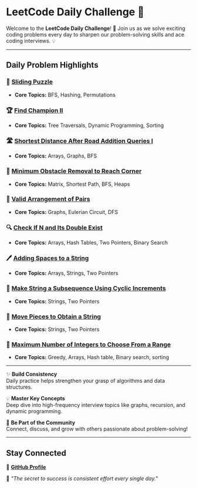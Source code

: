 # **LeetCode Daily Challenge 🚀**

Welcome to the **LeetCode Daily Challenge**! 🎉 Join us as we solve exciting coding problems every day to sharpen our problem-solving skills and ace coding interviews. 💡

---

## **Daily Problem Highlights**

### 🔄 **[Sliding Puzzle](https://leetcode.com/problems/sliding-puzzle/)**
- **Core Topics:** BFS, Hashing, Permutations  

### 🏆 **[Find Champion II](https://leetcode.com/problems/find-champion-ii/)**
- **Core Topics:** Tree Traversals, Dynamic Programming, Sorting  

### 🛣️ **[Shortest Distance After Road Addition Queries I](https://leetcode.com/problems/shortest-distance-after-road-addition-queries-i/)**
- **Core Topics:** Arrays, Graphs, BFS  

### 🧱 **[Minimum Obstacle Removal to Reach Corner](https://leetcode.com/problems/minimum-obstacle-removal-to-reach-corner/description/)**
- **Core Topics:** Matrix, Shortest Path, BFS, Heaps  

### 🔗 **[Valid Arrangement of Pairs](https://leetcode.com/problems/valid-arrangement-of-pairs/description/)**
- **Core Topics:** Graphs, Eulerian Circuit, DFS  

### 🔍 **[Check If N and Its Double Exist](https://leetcode.com/problems/check-if-n-and-its-double-exist/description/)**
- **Core Topics:** Arrays, Hash Tables, Two Pointers, Binary Search  

### 🖊️ **[Adding Spaces to a String](https://leetcode.com/problems/adding-spaces-to-a-string/description/)**
- **Core Topics:** Arrays, Strings, Two Pointers  

### 🔄 **[Make String a Subsequence Using Cyclic Increments](https://leetcode.com/problems/make-string-a-subsequence-using-cyclic-increments/description/)**
- **Core Topics:** Strings, Two Pointers  

### 🧩 **[Move Pieces to Obtain a String](https://leetcode.com/problems/move-pieces-to-obtain-a-string/description/)**
- **Core Topics:** Strings, Two Pointers  

### 🔢 **[Maximum Number of Integers to Choose From a Range](https://leetcode.com/problems/maximum-number-of-integers-to-choose-from-a-range/)**
- **Core Topics:** Greedy, Arrays, Hash table, Binary search, sorting 

---


✨ **Build Consistency**  
Daily practice helps strengthen your grasp of algorithms and data structures.  

💡 **Master Key Concepts**  
Deep dive into high-frequency interview topics like graphs, recursion, and dynamic programming.  

🤝 **Be Part of the Community**  
Connect, discuss, and grow with others passionate about problem-solving!  

---

## **Stay Connected**  
📍 **[GitHub Profile](https://github.com/JahnavikaGopalbvrith)**  

🎯 *"The secret to success is consistent effort every single day."*
